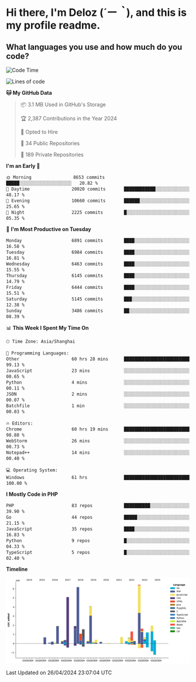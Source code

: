 # **Hi there, I'm Deloz (*´ー｀*), and this is my profile readme.**

## **What languages you use and how much do you code?**

<!--START_SECTION:waka-->
![Code Time](http://img.shields.io/badge/Code%20Time-3%2C860%20hrs%2035%20mins-blue)

![Lines of code](https://img.shields.io/badge/From%20Hello%20World%20I%27ve%20Written-39.8%20million%20lines%20of%20code-blue)

**🐱 My GitHub Data** 

> 📦 3.1 MB Used in GitHub's Storage 
 > 
> 🏆 2,387 Contributions in the Year 2024
 > 
> 💼 Opted to Hire
 > 
> 📜 34 Public Repositories 
 > 
> 🔑 189 Private Repositories 
 > 
**I'm an Early 🐤** 

```text
🌞 Morning                8653 commits        █████░░░░░░░░░░░░░░░░░░░░   20.82 % 
🌆 Daytime                20020 commits       ████████████░░░░░░░░░░░░░   48.17 % 
🌃 Evening                10660 commits       ██████░░░░░░░░░░░░░░░░░░░   25.65 % 
🌙 Night                  2225 commits        █░░░░░░░░░░░░░░░░░░░░░░░░   05.35 % 
```
📅 **I'm Most Productive on Tuesday** 

```text
Monday                   6891 commits        ████░░░░░░░░░░░░░░░░░░░░░   16.58 % 
Tuesday                  6984 commits        ████░░░░░░░░░░░░░░░░░░░░░   16.81 % 
Wednesday                6463 commits        ████░░░░░░░░░░░░░░░░░░░░░   15.55 % 
Thursday                 6145 commits        ████░░░░░░░░░░░░░░░░░░░░░   14.79 % 
Friday                   6444 commits        ████░░░░░░░░░░░░░░░░░░░░░   15.51 % 
Saturday                 5145 commits        ███░░░░░░░░░░░░░░░░░░░░░░   12.38 % 
Sunday                   3486 commits        ██░░░░░░░░░░░░░░░░░░░░░░░   08.39 % 
```


📊 **This Week I Spent My Time On** 

```text
🕑︎ Time Zone: Asia/Shanghai

💬 Programming Languages: 
Other                    60 hrs 28 mins      █████████████████████████   99.13 % 
JavaScript               23 mins             ░░░░░░░░░░░░░░░░░░░░░░░░░   00.65 % 
Python                   4 mins              ░░░░░░░░░░░░░░░░░░░░░░░░░   00.11 % 
JSON                     2 mins              ░░░░░░░░░░░░░░░░░░░░░░░░░   00.07 % 
Batchfile                1 min               ░░░░░░░░░░░░░░░░░░░░░░░░░   00.03 % 

🔥 Editors: 
Chrome                   60 hrs 19 mins      █████████████████████████   98.88 % 
WebStorm                 26 mins             ░░░░░░░░░░░░░░░░░░░░░░░░░   00.73 % 
Notepad++                14 mins             ░░░░░░░░░░░░░░░░░░░░░░░░░   00.40 % 

💻 Operating System: 
Windows                  61 hrs              █████████████████████████   100.00 % 
```

**I Mostly Code in PHP** 

```text
PHP                      83 repos            ██████████░░░░░░░░░░░░░░░   39.90 % 
Go                       44 repos            █████░░░░░░░░░░░░░░░░░░░░   21.15 % 
JavaScript               35 repos            ████░░░░░░░░░░░░░░░░░░░░░   16.83 % 
Python                   9 repos             █░░░░░░░░░░░░░░░░░░░░░░░░   04.33 % 
TypeScript               5 repos             █░░░░░░░░░░░░░░░░░░░░░░░░   02.40 % 
```



**Timeline**

![Lines of Code chart](https://raw.githubusercontent.com/deloz/deloz/main/assets/bar_graph.png)


 Last Updated on 26/04/2024 23:07:04 UTC
<!--END_SECTION:waka-->

